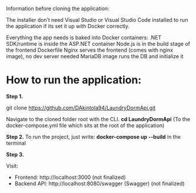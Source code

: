 Information before cloning the application:

The installer don’t need Visual Studio or Visual Studio Code installed to run the application if its set it up with Docker correctly.

Everything the app needs is baked into Docker containers:
.NET SDK/runtime is inside the ASP.NET container
Node.js is in the build stage of the frontend Dockerfile
Nginx serves the frontend (comes with nginx image), no dev server needed
MariaDB image runs the DB and initialize it

# How to run the application:

**Step 1.**

git clone https://github.com/DAkintola94/LaundryDormApi.git

Navigate to the cloned folder root with the CLI. **cd LaundryDormApi** (To the docker-compose.yml file which sits at the root of the application)

**Step 2.**
To run the project, just write: **docker-compose up --build** in the terminal

**Step 3.**

Visit:

- Frontend: http://localhost:3000 (not finalized)
- Backend API: http://localhost:8080/swagger (Swagger) (not finalized)
